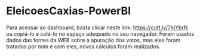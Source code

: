 # EleicoesCaxias-PowerBI

Para acessar ao dashboard, basta clicar neste link: https://cutt.ly/7hjYbrN ou copiá-lo e colá-lo no espaço adequado no seu navegador.
Foram usados dados das fontes da WEB sobre a apuração dos votos, mas eles foram tratados por mim e com eles, novos cálculos foram realizados. 
